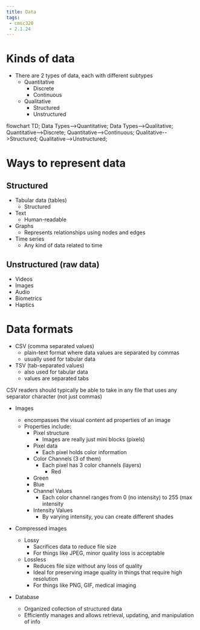 ```yaml
---
title: Data
tags:
 - cmsc320
 - 2.1.24
---
```


# Kinds of data

- There are 2 types of data, each with different subtypes
  - Quantitative
    - Discrete
    - Continuous
  - Qualitative
    - Structured
    - Unstructured

flowchart TD;
	  Data Types-->Quantitative;
	  Data Types-->Qualitative;
	  Quantitative-->Discrete;
	  Quantitative-->Continuous;
	  Qualitative-->Structured;
	  Qualitative-->Unstructured;

# Ways to represent data
## Structured
- Tabular data (tables)
  - Structured
- Text
  - Human-readable
- Graphs
  - Represents relationships using nodes and edges
- Time series
  - Any kind of data related to time

## Unstructured (raw data)
- Videos
- Images
- Audio
- Biometrics
- Haptics

# Data formats
- CSV (comma separated values)
  - plain-text format where data values are separated by commas
  - usually used for tabular data
- TSV (tab-separated values)
  - also used for tabular data
  - values are separated tabs

CSV readers should typically be able to take in any file that uses any separator character (not just commas)

- Images
  - encompasses the visual content ad properties of an image
  - Properties include:
    - Pixel structure
      - Images are really just mini blocks (pixels)
    - Pixel data
      - Each pixel holds color information
    - Color Channels (3 of them)
      - Each pixel has 3 color channels (layers)
      	- Red
	- Green
	- Blue
    - Channel Values
      - Each color channel ranges from 0 (no intensity) to 255 (max intensity
    - Intensity Values
      - By varying intensity, you can create different shades

- Compressed images
  - Lossy
    - Sacrifices data to reduce file size
    - For things like JPEG, minor quality loss is acceptable
  - Lossless
    - Reduces file size without any loss of quality
    - Ideal for preserving image quality in things that require high resolution
    - For things like PNG, GIF, medical imaging

- Database
  - Organized collection of structured data
  - Efficiently manages and allows retrieval, updating, and manipulation of info